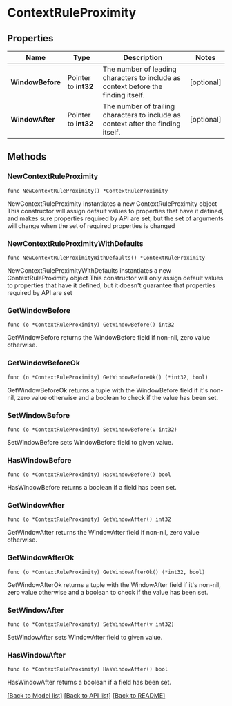 # ContextRuleProximity

## Properties

Name | Type | Description | Notes
------------ | ------------- | ------------- | -------------
**WindowBefore** | Pointer to **int32** | The number of leading characters to include as context before the finding itself. | [optional] 
**WindowAfter** | Pointer to **int32** | The number of trailing characters to include as context after the finding itself. | [optional] 

## Methods

### NewContextRuleProximity

`func NewContextRuleProximity() *ContextRuleProximity`

NewContextRuleProximity instantiates a new ContextRuleProximity object
This constructor will assign default values to properties that have it defined,
and makes sure properties required by API are set, but the set of arguments
will change when the set of required properties is changed

### NewContextRuleProximityWithDefaults

`func NewContextRuleProximityWithDefaults() *ContextRuleProximity`

NewContextRuleProximityWithDefaults instantiates a new ContextRuleProximity object
This constructor will only assign default values to properties that have it defined,
but it doesn't guarantee that properties required by API are set

### GetWindowBefore

`func (o *ContextRuleProximity) GetWindowBefore() int32`

GetWindowBefore returns the WindowBefore field if non-nil, zero value otherwise.

### GetWindowBeforeOk

`func (o *ContextRuleProximity) GetWindowBeforeOk() (*int32, bool)`

GetWindowBeforeOk returns a tuple with the WindowBefore field if it's non-nil, zero value otherwise
and a boolean to check if the value has been set.

### SetWindowBefore

`func (o *ContextRuleProximity) SetWindowBefore(v int32)`

SetWindowBefore sets WindowBefore field to given value.

### HasWindowBefore

`func (o *ContextRuleProximity) HasWindowBefore() bool`

HasWindowBefore returns a boolean if a field has been set.

### GetWindowAfter

`func (o *ContextRuleProximity) GetWindowAfter() int32`

GetWindowAfter returns the WindowAfter field if non-nil, zero value otherwise.

### GetWindowAfterOk

`func (o *ContextRuleProximity) GetWindowAfterOk() (*int32, bool)`

GetWindowAfterOk returns a tuple with the WindowAfter field if it's non-nil, zero value otherwise
and a boolean to check if the value has been set.

### SetWindowAfter

`func (o *ContextRuleProximity) SetWindowAfter(v int32)`

SetWindowAfter sets WindowAfter field to given value.

### HasWindowAfter

`func (o *ContextRuleProximity) HasWindowAfter() bool`

HasWindowAfter returns a boolean if a field has been set.


[[Back to Model list]](../README.md#documentation-for-models) [[Back to API list]](../README.md#documentation-for-api-endpoints) [[Back to README]](../README.md)


